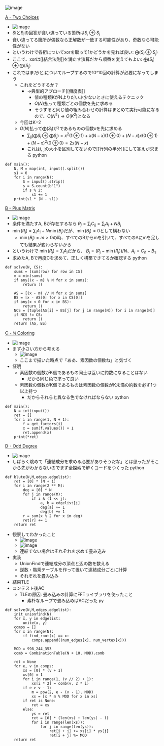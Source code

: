 
![image](https://gyazo.com/b8d7fb3553b8ace653c7aceddae22b35/thumb/1000)

[A - Two Choices](https://atcoder.jp/contests/arc115/tasks/arc115_a)
- ![image](https://gyazo.com/212f28de9c9de61956362931745f2ad3/thumb/1000)
- SiとSjの回答が食い違っている箇所は$S_i \oplus S_j$
- 食い違ってる箇所が偶数なら正解数が一致する可能性があり、奇数なら可能性がない
- というわけで各桁についてxorを取って1かどうかを見れば良い: $\bigoplus (S_i \oplus S_j)$
- ここで、xorは[[結合法則]]を満たす演算だから順番を変えてもよい: $\bigoplus (S_i) \oplus \bigoplus (S_j)$
- これではまだiとjについてループするので10^10回の計算が必要になってしまう
    - これをどうするか？
        - →典型的アプローチ[[頻度表]]
            - 値の種類KがNよりだいぶ少ないときに使えるテクニック
            - $O(N)$払って種類ごとの個数を先に求める
            - そうすると同じ値の組み合わせの計算はまとめて実行可能になるので、$O(N^2) \to O(K^2)$となる
    - 今回はK=2
    - $O(N)$払って$\bigoplus (S_i)$が1であるものの個数xを先に求める
        - $\sum_{ij} \left(\bigoplus S_i\oplus \bigoplus S_j\right) = x^2(1 \oplus 1) + x(N-x)(1 \oplus 0) + (N-x)x(0 \oplus 1) + (N-x)^2(0 \oplus 0) = 2x(N-x)$
        - これはi, jの大小を区別してないので[[行列の半分]]にして答えが求まる
python

```
def main():
    N, M = map(int, input().split())
    s1 = 0
    for i in range(N):
        S = input().strip()
        s = S.count(b"1")
        if s % 2:
            s1 += 1
    print(s1 * (N - s1))
```


[B - Plus Matrix](https://atcoder.jp/contests/arc115/tasks/arc115_b)
- ![image](https://gyazo.com/a694c4a33447bb3a70860025f720bf3f/thumb/1000)
- 条件を満たすA, Bが存在するなら $R_j = \sum_i C_{ij} = \sum_i A_i + NB_j$
- $\min(R_j) = \sum_i A_i + N\min(B_j)$だが、$\min(B_j) = 0$として構わない
    - $\min(B_j) = m > 0$の時、すべてのBからmを引いて、すべてのAにmを足しても結果が変わらないから
- というわけで $\min(R_j) = \sum_i A_i$だから、 $B_j = (R_j - \min(R_j)) / N$、$A_i = C_{i1} - B_1$
- 求めたA, Bで再度Cを求めて、正しく構築できてるか確認する
python

```
def solve(N, CS):
    sums = [sum(row) for row in CS]
    m = min(sums)
    if any((x - m) % N for x in sums):
        return ()

    AS = [(x - m) // N for x in sums]
    BS = [x - AS[0] for x in CS[0]]
    if any(x < 0 for x in BS):
        return ()
    NCS = [tuple(AS[i] + BS[j] for j in range(N)) for i in range(N)]
    if NCS != CS:
        return ()
    return (AS, BS)
```


[C - ℕ Coloring](https://atcoder.jp/contests/arc115/tasks/arc115_c)
- ![image](https://gyazo.com/286922e95294477de92fa09d8e95ba10/thumb/1000)
- まず小さい方から考える
    - ![image](https://gyazo.com/7cd9acefc328bf0af985f0ba690b1463/thumb/1000)
    - ここまで描いた時点で「ああ、素因数の個数ね」と気づく
- 証明
    - 素因数の個数がK個であるもの同士は互いに約数になることはない
        - だから同じ色で塗って良い
    - 素因数の個数がK個であるものは素因数の個数がK未満の約数を必ず1つ以上持つ
        - だからそれらと異なる色でなければならない
python

```
def main():
    N = int(input())
    ret = []
    for i in range(1, N + 1):
        f = get_factors(i)
        x = sum(f.values()) + 1
        ret.append(x)
    print(*ret)
```


[D - Odd Degree](https://atcoder.jp/contests/arc115/tasks/arc115_d)
- ![image](https://gyazo.com/bb3e3f994e962d2cb44889a9428d5ff3/thumb/1000)
- しばらく眺めて「連結成分を求める必要がありそうだな」とは思ったがそこから先がわからないのでまず全探索で解くコードをつくった
python

```
def blute(N,M,edges,edgelist):
    ret = [0] * (N + 1)
    for i in range(2 ** M):
        deg = [0] * N
        for j in range(M):
            if i & (1 << j):
                a, b = edgelist[j]
                deg[a] += 1
                deg[b] += 1
        r = sum(x % 2 for x in deg)
        ret[r] += 1
    return ret
```

- 観察してわかったこと
    - ![image](https://gyazo.com/c07f96ce39dd2afdbcf7bda1862bf1e9/thumb/1000)
    - ![image](https://gyazo.com/36e9f877df3d307abe3561d27a346dcd/thumb/1000)
    - 連結でない場合はそれぞれを求めて畳み込み
- 実装
    - UnionFindで連結成分の頂点と辺の数を数える
    - 逆数・階乗テーブルを作って置いて連結成分ごとに計算
    - それぞれを畳み込み
- 結果TLE
- コンテスト後AC
    - TLEの原因: 畳み込みの計算にFFTライブラリを使ったこと
        - 素朴なループで畳み込めばACだった
py

```
def solve(N,M,edges,edgelist):
    init_unionfind(N)
    for x, y in edgelist:
        unite(x, y)
    comps = []
    for x in range(N):
        if find_root(x) == x:
            comps.append((num_edges[x], num_vertex[x]))

    MOD = 998_244_353
    comb = CombinationTable(N + 10, MOD).comb

    ret = None
    for e, v in comps:
        xs = [0] * (v + 1)
        xs[0] = 1
        for i in range(1, (v // 2) + 1):
            xs[i * 2] = comb(v, 2 * i)
        if e > v - 1:
            m = pow(2, e - (v - 1), MOD)
            xs = [x * m % MOD for x in xs]
        if ret is None:
            ret = xs
        else:
            ys = ret
            ret = [0] * (len(xs) + len(ys) - 1)
            for i in range(len(xs)):
                for j in range(len(ys)):
                    ret[i + j] += xs[i] * ys[j]
                    ret[i + j] %= MOD
    return ret            
```


